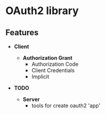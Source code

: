 # OAuth2 library

## Features

- **Client**
  - **Authorization Grant**
    - Authorization Code
    - Client Credentials
    - Implicit

- **TODO**
  - **Server**
    - tools for create oauth2 'app'
